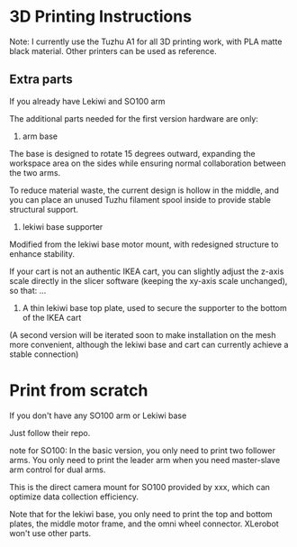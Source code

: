 # 3D Printing Instructions

Note: I currently use the Tuzhu A1 for all 3D printing work, with PLA matte black material. Other printers can be used as reference.

## Extra parts

If you already have Lekiwi and SO100 arm

The additional parts needed for the first version hardware are only:

1. arm base

The base is designed to rotate 15 degrees outward, expanding the workspace area on the sides while ensuring normal collaboration between the two arms.

To reduce material waste, the current design is hollow in the middle, and you can place an unused Tuzhu filament spool inside to provide stable structural support.

1. lekiwi base supporter

Modified from the lekiwi base motor mount, with redesigned structure to enhance stability.

If your cart is not an authentic IKEA cart, you can slightly adjust the z-axis scale directly in the slicer software (keeping the xy-axis scale unchanged), so that: ...

1. A thin lekiwi base top plate, used to secure the supporter to the bottom of the IKEA cart

(A second version will be iterated soon to make installation on the mesh more convenient, although the lekiwi base and cart can currently achieve a stable connection)

# Print from scratch

If you don't have any SO100 arm or Lekiwi base

Just follow their repo.

note for SO100: In the basic version, you only need to print two follower arms. You only need to print the leader arm when you need master-slave arm control for dual arms.

This is the direct camera mount for SO100 provided by xxx, which can optimize data collection efficiency.

Note that for the lekiwi base, you only need to print the top and bottom plates, the middle motor frame, and the omni wheel connector. XLerobot won't use other parts.
